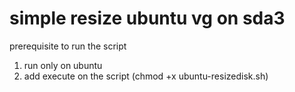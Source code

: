 # simple resize ubuntu vg on sda3

prerequisite to run the script
1. run only on ubuntu
2. add execute on the script (chmod +x ubuntu-resizedisk.sh)
